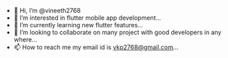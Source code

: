 - 👋 Hi, I’m @vineeth2768
- 👀 I’m interested in flutter mobile app development...
- 🌱 I’m currently learning new flutter features...
- 💞️ I’m looking to collaborate on many project with good developers in any where...
- 📫 How to reach me my email id is vkp2768@gmail.com...

<!---
vineeth2768/vineeth2768 is a ✨ special ✨ repository because its `README.md` (this file) appears on your GitHub profile.
You can click the Preview link to take a look at your changes.
--->
